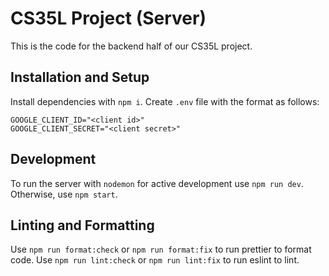 # CS35L Project (Server)

This is the code for the backend half of our CS35L project.

## Installation and Setup

Install dependencies with `npm i`.
Create `.env` file with the format as follows:

```
GOOGLE_CLIENT_ID="<client id>"
GOOGLE_CLIENT_SECRET="<client secret>"
```

## Development

To run the server with `nodemon` for active development use `npm run dev`.
Otherwise, use `npm start`.

## Linting and Formatting

Use `npm run format:check` or `npm run format:fix` to run prettier to format
code. Use `npm run lint:check` or `npm run lint:fix` to run eslint to lint.
